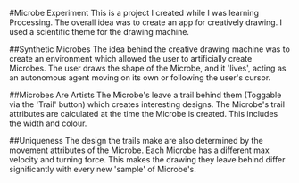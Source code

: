 #Microbe Experiment
This is a project I created while I was learning Processing. The overall idea was to create an app for creatively drawing. I used a scientific theme for the drawing machine.

##Synthetic Microbes
The idea behind the creative drawing machine was to create an environment which allowed the user to artificially create Microbes. The user draws the shape of the Microbe, and it 'lives', acting as an autonomous agent moving on its own or following the user's cursor.

##Microbes Are Artists
The Microbe's leave a trail behind them (Toggable via the 'Trail' button) which creates interesting designs. The Microbe's trail attributes are calculated at the time the Microbe is created. This includes the width and colour. 

##Uniqueness
The design the trails make are also determined by the movement attributes of the Microbe. Each Microbe has a different max velocity and turning force. This makes the drawing they leave behind differ significantly with every new 'sample' of Microbe's.